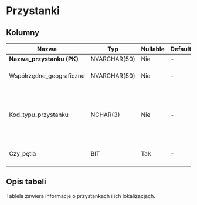 # Przystanki

## Kolumny

| Nazwa                     | Typ          | Nullable | Default | Constraints   | Klucze obce                 | Opis                                                             |
| ------------------------- | ------------ | -------- | ------- | ------------- | --------------------------- | ---------------------------------------------------------------- |
| **Nazwa_przystanku (PK)** | NVARCHAR(50) | Nie      | -       | `PRIMARY KEY` | -                           | ID przystanku                                                    |
| Współrzędne_geograficzne  | NVARCHAR(50) | Nie      | -       | -             | -                           | Dokładna lokalizacja przystanku                                  |
| Kod_typu_przystanku       | NCHAR(3)     | Nie      | -       | -             | `Typy_przystanków.Kod_typu` | Kod identyfikujący typ przystanku (tramwajowy, autobusowy, itp.) |
| Czy_pętla                 | BIT          | Tak      | -       | -             | -                           | Czy przystanek jest pętlą                                        |

## Opis tabeli

Tablela zawiera informacje o przystankach i ich lokalizacjach.
